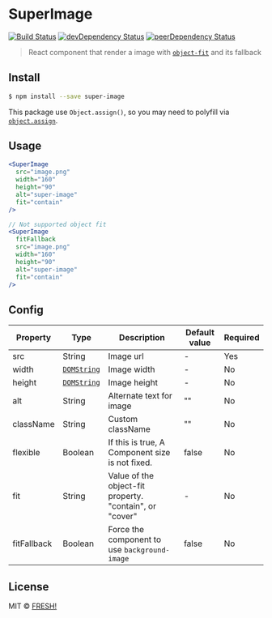# SuperImage

[![Build Status](https://travis-ci.org/openfresh/super-image.svg?branch=master)](https://travis-ci.org/openfresh/super-image)
[![devDependency Status](https://david-dm.org/openfresh/super-image/dev-status.svg)](https://david-dm.org/openfresh/super-image?type=dev)
[![peerDependency Status](https://david-dm.org/openfresh/super-image/peer-status.svg)](https://david-dm.org/openfresh/super-image?type=peer)

> React component that render a image with [`object-fit`](https://developer.mozilla.org/docs/Web/CSS/object-fit) and its fallback

## Install

```bash
$ npm install --save super-image
```

This package use `Object.assign()`, so you may need to polyfill via [`object.assign`](https://github.com/ljharb/object.assign).

## Usage

```jsx
<SuperImage
  src="image.png"
  width="160"
  height="90"
  alt="super-image"
  fit="contain"
/>

// Not supported object fit
<SuperImage
  fitFallback
  src="image.png"
  width="160"
  height="90"
  alt="super-image"
  fit="contain"
/>
```

## Config

| Property | Type | Description | Default value | Required |
|----------|------|-------------|---------------|----------|
| src | String | Image url | - | Yes |
| width | [`DOMString`](https://heycam.github.io/webidl/#idl-DOMString) | Image width | - | No |
| height | [`DOMString`](https://heycam.github.io/webidl/#idl-DOMString) | Image height | - | No |
| alt | String | Alternate text for image| "" | No |
| className | String | Custom className | "" | No |
| flexible | Boolean |If this is true, A Component size is not fixed. | false | No |
| fit | String | Value of the object-fit property. "contain", or "cover" | - | No |
| fitFallback | Boolean | Force the component to use `background-image` | false | No |

## License

MIT © [FRESH!](https://github.com/openfresh)
